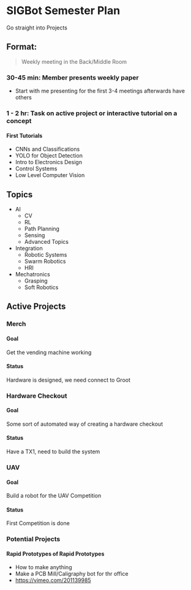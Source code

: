 # SIGBot Semester Plan

Go straight into Projects 

## Format: 
> Weekly meeting in the Back/Middle Room 
### 30-45 min: Member presents weekly paper
- Start with me presenting for the first 3-4 meetings afterwards have others

### 1 - 2 hr: Task on active project or interactive tutorial on a concept
#### First Tutorials
- CNNs and Classifications
- YOLO for Object Detection
- Intro to Electronics Design 
- Control Systems
- Low Level Computer Vision 
    
## Topics

- AI 
    - CV
    - RL
    - Path Planning 
    - Sensing
    - Advanced Topics
- Integration
    - Robotic Systems 
    - Swarm Robotics 
    - HRI
- Mechatronics 
    - Grasping
    - Soft Robotics
    
## Active Projects 
### Merch

#### Goal

Get the vending machine working 

#### Status 

Hardware is designed, we need connect to Groot

### Hardware Checkout 

#### Goal

Some sort of automated way of creating a hardware checkout

#### Status 

Have a TX1, need to build the system

### UAV

#### Goal

Build a robot for the UAV Competition 

#### Status 

First Competition is done 

### Potential Projects

#### Rapid Prototypes of Rapid Prototypes
- How to make anything 
- Make a PCB Mill/Caligraphy bot for thr office 
- https://vimeo.com/201139985

